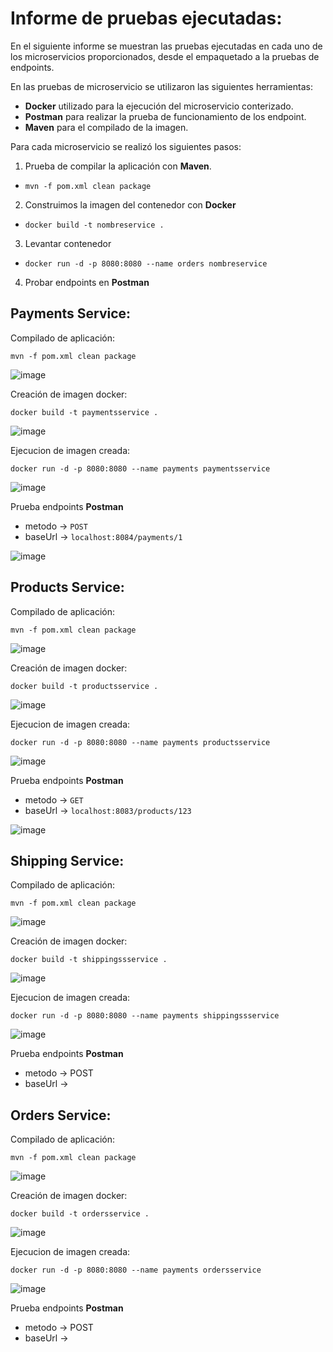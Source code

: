 # Informe de pruebas ejecutadas:

En el siguiente informe se muestran las pruebas ejecutadas en cada uno de los microservicios proporcionados, desde el empaquetado a la pruebas de endpoints. 

En las pruebas de microservicio se utilizaron las siguientes herramientas:
* __Docker__ utilizado para la ejecución del microservicio conterizado.
* __Postman__ para realizar la prueba de funcionamiento de los endpoint.
* __Maven__ para el compilado de la imagen.

Para cada microservicio se realizó los siguientes pasos:

1. Prueba de compilar la aplicación con __Maven__.

- `` mvn -f pom.xml clean package ``
 
2. Construimos la imagen del contenedor con __Docker__

- `` docker build -t nombreservice . ``
 
3. Levantar contenedor

- `` docker run -d -p 8080:8080 --name orders nombreservice  ``

4. Probar endpoints en __Postman__

 
## Payments Service:

Compilado de aplicación:

``mvn -f pom.xml clean package``

![image](https://user-images.githubusercontent.com/12714366/179893328-6d7b1fe9-7ef5-4cfd-a7cf-fb17a5a4bcb9.png)


Creación de imagen docker:

``docker build -t paymentsservice .``

![image](https://user-images.githubusercontent.com/12714366/179897538-82f1046f-d53c-4b4e-93bc-ac882b29355d.png)

Ejecucion de imagen creada:

``docker run -d -p 8080:8080 --name payments paymentsservice``

![image](https://user-images.githubusercontent.com/12714366/179897584-bc535965-6c95-4efa-9d14-0b0fe648e26c.png)

Prueba endpoints __Postman__

* metodo -> ``POST``
* baseUrl -> ``localhost:8084/payments/1``

![image](https://user-images.githubusercontent.com/12714366/179898158-9f30aff7-f349-40d8-8203-e4f4ff255da3.png)



## Products Service:

Compilado de aplicación:

``mvn -f pom.xml clean package`` 

![image](https://user-images.githubusercontent.com/12714366/179894481-7f0371c7-dca5-4592-85f7-b8779c0c7937.png)


Creación de imagen docker:

``docker build -t productsservice .`` 

![image](https://user-images.githubusercontent.com/12714366/179897417-cd3e20de-22f2-4815-8f1d-e0dff530aa18.png)

Ejecucion de imagen creada:

``docker run -d -p 8080:8080 --name payments productsservice``

![image](https://user-images.githubusercontent.com/12714366/179897457-e5578ac9-3878-4080-adce-cd4d74cd203b.png)

Prueba endpoints __Postman__ 

* metodo -> ``GET``
* baseUrl -> ``localhost:8083/products/123``

![image](https://user-images.githubusercontent.com/12714366/179897911-f4be06ed-e3ff-4341-8687-b8d5d41be048.png)


## Shipping Service:

Compilado de aplicación:

``mvn -f pom.xml clean package`` 

![image](https://user-images.githubusercontent.com/12714366/179894756-01cc3548-864b-4035-bd91-c8be23100008.png)


Creación de imagen docker:

``docker build -t shippingssservice .`` 

![image](https://user-images.githubusercontent.com/12714366/179896991-1c73a6eb-1810-40bd-b8e9-23e4e3597e15.png)


Ejecucion de imagen creada:

``docker run -d -p 8080:8080 --name payments shippingssservice``

![image](https://user-images.githubusercontent.com/12714366/179897253-90c64cc8-d861-4312-bf56-9f90a99736f8.png)

Prueba endpoints __Postman__ 

* metodo -> POST
* baseUrl -> 


## Orders Service:

Compilado de aplicación:

``mvn -f pom.xml clean package`` 

![image](https://user-images.githubusercontent.com/12714366/179895181-3612a1ae-e986-44a7-a757-b85102f6bf41.png)

Creación de imagen docker:

``docker build -t ordersservice .`` 

![image](https://user-images.githubusercontent.com/12714366/179897129-5df60a76-16cf-4b8a-8522-0ae1e8ca0a52.png)

Ejecucion de imagen creada:

``docker run -d -p 8080:8080 --name payments ordersservice``

![image](https://user-images.githubusercontent.com/12714366/179897320-df6d9115-6c07-465d-b7f6-d0068db4a716.png)

Prueba endpoints __Postman__ 

* metodo -> POST
* baseUrl -> 


